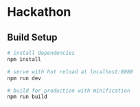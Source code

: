 # Hackathon

## Build Setup

``` bash
# install dependencies
npm install

# serve with hot reload at localhost:8080
npm run dev

# build for production with minification
npm run build
```